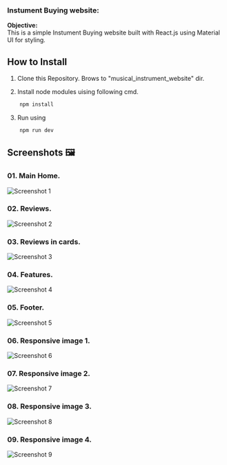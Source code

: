 ### Instument Buying website:

**Objective:**  
This is a simple Instument Buying website built with React.js using Material UI for styling.

## How to Install

1. Clone this Repository. Brows to "musical_instrument_website" dir.

2. Install node modules uising following cmd.

```bash
    npm install
```

3. Run using

```bash
    npm run dev
```

## Screenshots 🖼️

### 01. Main Home.

![Screenshot 1](<screenshots/Screenshot (67).png>)

### 02. Reviews.

![Screenshot 2](<screenshots/Screenshot (68).png>)

### 03. Reviews in cards.

![Screenshot 3](<screenshots/Screenshot (69).png>)

### 04. Features.

![Screenshot 4](<screenshots/Screenshot (70).png>)

### 05. Footer.

![Screenshot 5](<screenshots/Screenshot (71).png>)

### 06. Responsive image 1.

![Screenshot 6](<screenshots/Screenshot 2024-08-29 140529.png>)

### 07. Responsive image 2.

![Screenshot 7](<screenshots/Screenshot 2024-08-29 140559.png>)

### 08. Responsive image 3.

![Screenshot 8](<screenshots/Screenshot 2024-08-29 140621.png>)

### 09. Responsive image 4.

![Screenshot 9](<screenshots/Screenshot 2024-08-29 140657.png>)
